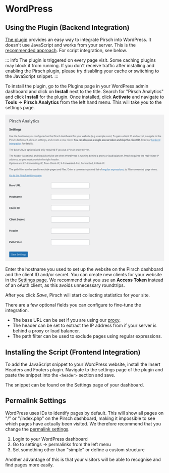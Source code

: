 # WordPress

## Using the Plugin (Backend Integration)

[The plugin](https://wordpress.org/plugins/pirsch-analytics/#description) provides an easy way to integrate Pirsch into WordPress. It doesn't use JavaScript and works from your server. This is the [recommended approach](/get-started/backend-integration). For script integration, see below.

::: info
The plugin is triggered on every page visit. Some caching plugins may block it from running. If you don't receive traffic after installing and enabling the Pirsch plugin, please try disabling your cache or switching to the JavaScript snippet.
:::

To install the plugin, go to the Plugins page in your WordPress admin dashboard and click on **Install** next to the title. Search for "Pirsch Analytics" and click **Install** for the plugin. Once installed, click **Activate** and navigate to **Tools** -> **Pirsch Analytics** from the left hand menu. This will take you to the settings page.

![WordPress Plugin](../static/integrations/wp/wordpress.png)

Enter the hostname you used to set up the website on the Pirsch dashboard and the client ID and/or secret. You can create new clients for your website in the [Settings page](/get-started/backend-integration#creating-a-client). We recommend that you use an **Access Token** instead of an oAuth client, as this avoids unnecessary roundtrips.

After you click *Save*, Pirsch will start collecting statistics for your site.

There are a few optional fields you can configure to fine-tune the integration.

* The base URL can be set if you are using our [proxy](/advanced/proxy).
* The header can be set to extract the IP address from if your server is behind a proxy or load balancer.
* The path filter can be used to exclude pages using regular expressions.

## Installing the Script (Frontend Integration)

To add the JavaScript snippet to your WordPress website, install the Insert Headers and Footers plugin. Navigate to the settings page of the plugin and paste the snippet into the `<header>` section and save.

The snippet can be found on the Settings page of your dashboard.

## Permalink Settings

WordPress uses IDs to identify pages by default. This will show all pages on "/" or "/index.php" on the Pirsch dashboard, making it impossible to see which pages have actually been visited. We therefore recommend that you change the [permalink settings](https://wordpress.org/support/article/settings-permalinks-screen/).

1. Login to your WordPress dashboard
2. Go to settings -> permalinks from the left menu
3. Set something other than "simple" or define a custom structure

Another advantage of this is that your visitors will be able to recognise and find pages more easily.
